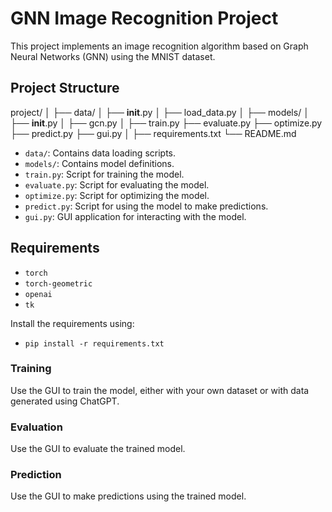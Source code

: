 # GNN Image Recognition Project

This project implements an image recognition algorithm based on Graph Neural Networks (GNN) using the MNIST dataset.

## Project Structure

project/
│
├── data/
│   ├── __init__.py
│   ├── load_data.py
│
├── models/
│   ├── __init__.py
│   ├── gcn.py
│
├── train.py
├── evaluate.py
├── optimize.py
├── predict.py
├── gui.py
│
├── requirements.txt
└── README.md



- `data/`: Contains data loading scripts.
- `models/`: Contains model definitions.
- `train.py`: Script for training the model.
- `evaluate.py`: Script for evaluating the model.
- `optimize.py`: Script for optimizing the model.
- `predict.py`: Script for using the model to make predictions.
- `gui.py`: GUI application for interacting with the model.

## Requirements

- `torch`
- `torch-geometric`
- `openai`
- `tk`

Install the requirements using:
- `pip install -r requirements.txt`


### Training

Use the GUI to train the model, either with your own dataset or with data generated using ChatGPT.

### Evaluation

Use the GUI to evaluate the trained model.

### Prediction

Use the GUI to make predictions using the trained model.


